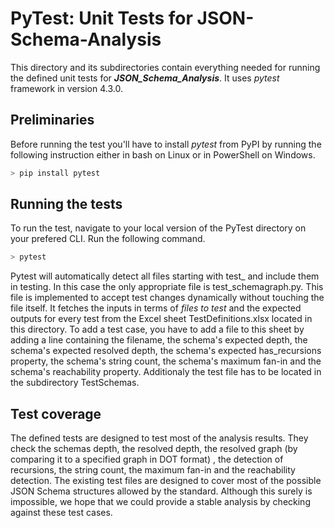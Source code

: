 # PyTest: Unit Tests for JSON-Schema-Analysis

This directory and its subdirectories contain everything needed for running the defined unit tests for ___JSON_Schema_Analysis___.
It uses *pytest* framework in version 4.3.0.

## Preliminaries

Before running the test you'll have to install *pytest* from PyPI by running the following instruction either in bash on Linux or in PowerShell on Windows.

```PowerShell
> pip install pytest
```

## Running the tests

To run the test, navigate to your local version of the PyTest directory on your prefered CLI. Run the following command.

```PowerShell
> pytest
```

Pytest will automatically detect all files starting with test_ and include them in testing. In this case the only appropriate file is 
test_schemagraph.py. 
This file is implemented to accept test changes dynamically without touching the file itself. It fetches the inputs in terms of *files to test*
and the expected outputs for every test from the Excel sheet TestDefinitions.xlsx located in this directory.
To add a test case, you have to add a file to this sheet by adding a line containing the filename, the schema's expected depth, the schema's expected
resolved depth, the schema's expected has_recursions property, the schema's string count, the schema's maximum fan-in and the schema's reachability property.
Additionaly the test file has to be located in the subdirectory TestSchemas. 

## Test coverage

The defined tests are designed to test most of the analysis results. They check the schemas depth, the resolved depth, the resolved graph (by comparing it to a specified graph in DOT format)
, the detection of recursions, the string count, the maximum fan-in and the reachability detection.
The existing test files are designed to cover most of the possible JSON Schema structures allowed by the standard. Although this surely is impossible,
we hope that we could provide a stable analysis by checking against these test cases.
